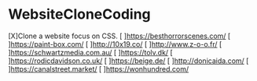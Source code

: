 # WebsiteCloneCoding

[X]Clone a website focus on CSS.
[ ]https://besthorrorscenes.com/
[ ]https://paint-box.com/
[ ]http://10x19.co/
[ ]http://www.z-o-o.fr/
[ ]https://schwartzmedia.com.au/
[ ]https://tolv.dk/
[ ]https://rodicdavidson.co.uk/
[ ]https://beige.de/
[ ]http://donicaida.com/
[ ]https://canalstreet.market/
[ ]https://wonhundred.com/